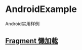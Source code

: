 # AndroidExample
Android实用样例
## [Fragment 懒加载](https://github.com/hanlin19900610/AndroidExample/tree/master/example/fragmentlazydemo)  
